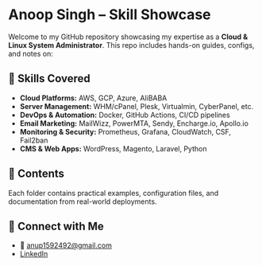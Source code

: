 # Anoop Singh – Skill Showcase

Welcome to my GitHub repository showcasing my expertise as a **Cloud & Linux System Administrator**. This repo includes hands-on guides, configs, and notes on:

## 🚀 Skills Covered

- **Cloud Platforms:** AWS, GCP, Azure, AliBABA
- **Server Management:** WHM/cPanel, Plesk, Virtualmin, CyberPanel, etc.
- **DevOps & Automation:** Docker, GitHub Actions, CI/CD pipelines
- **Email Marketing:** MailWizz, PowerMTA, Sendy, Encharge.io, Apollo.io
- **Monitoring & Security:** Prometheus, Grafana, CloudWatch, CSF, Fail2ban
- **CMS & Web Apps:** WordPress, Magento, Laravel, Python

## 📂 Contents

Each folder contains practical examples, configuration files, and documentation from real-world deployments.

## 🔗 Connect with Me

- 📧 anup1592492@gmail.com
- [LinkedIn](https://www.linkedin.com/in/anoop-singh-naruka/)
